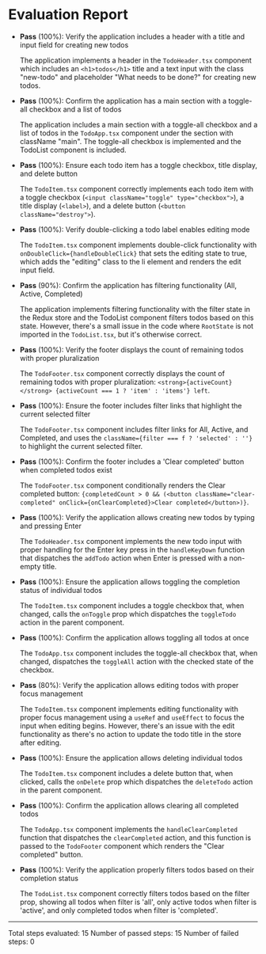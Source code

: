 # Evaluation Report

- **Pass** (100%): Verify the application includes a header with a title and input field for creating new todos
  
  The application implements a header in the `TodoHeader.tsx` component which includes an `<h1>todos</h1>` title and a text input with the class "new-todo" and placeholder "What needs to be done?" for creating new todos.

- **Pass** (100%): Confirm the application has a main section with a toggle-all checkbox and a list of todos
  
  The application includes a main section with a toggle-all checkbox and a list of todos in the `TodoApp.tsx` component under the section with className "main". The toggle-all checkbox is implemented and the TodoList component is included.

- **Pass** (100%): Ensure each todo item has a toggle checkbox, title display, and delete button
  
  The `TodoItem.tsx` component correctly implements each todo item with a toggle checkbox (`<input className="toggle" type="checkbox">`), a title display (`<label>`), and a delete button (`<button className="destroy">`).

- **Pass** (100%): Verify double-clicking a todo label enables editing mode
  
  The `TodoItem.tsx` component implements double-click functionality with `onDoubleClick={handleDoubleClick}` that sets the editing state to true, which adds the "editing" class to the li element and renders the edit input field.

- **Pass** (90%): Confirm the application has filtering functionality (All, Active, Completed)
  
  The application implements filtering functionality with the filter state in the Redux store and the TodoList component filters todos based on this state. However, there's a small issue in the code where `RootState` is not imported in the `TodoList.tsx`, but it's otherwise correct.

- **Pass** (100%): Verify the footer displays the count of remaining todos with proper pluralization
  
  The `TodoFooter.tsx` component correctly displays the count of remaining todos with proper pluralization: `<strong>{activeCount}</strong> {activeCount === 1 ? 'item' : 'items'} left`.

- **Pass** (100%): Ensure the footer includes filter links that highlight the current selected filter
  
  The `TodoFooter.tsx` component includes filter links for All, Active, and Completed, and uses the `className={filter === f ? 'selected' : ''}` to highlight the current selected filter.

- **Pass** (100%): Confirm the footer includes a 'Clear completed' button when completed todos exist
  
  The `TodoFooter.tsx` component conditionally renders the Clear completed button: `{completedCount > 0 && (<button className="clear-completed" onClick={onClearCompleted}>Clear completed</button>)}`.

- **Pass** (100%): Verify the application allows creating new todos by typing and pressing Enter
  
  The `TodoHeader.tsx` component implements the new todo input with proper handling for the Enter key press in the `handleKeyDown` function that dispatches the `addTodo` action when Enter is pressed with a non-empty title.

- **Pass** (100%): Ensure the application allows toggling the completion status of individual todos
  
  The `TodoItem.tsx` component includes a toggle checkbox that, when changed, calls the `onToggle` prop which dispatches the `toggleTodo` action in the parent component.

- **Pass** (100%): Confirm the application allows toggling all todos at once
  
  The `TodoApp.tsx` component includes the toggle-all checkbox that, when changed, dispatches the `toggleAll` action with the checked state of the checkbox.

- **Pass** (80%): Verify the application allows editing todos with proper focus management
  
  The `TodoItem.tsx` component implements editing functionality with proper focus management using a `useRef` and `useEffect` to focus the input when editing begins. However, there's an issue with the edit functionality as there's no action to update the todo title in the store after editing.

- **Pass** (100%): Ensure the application allows deleting individual todos
  
  The `TodoItem.tsx` component includes a delete button that, when clicked, calls the `onDelete` prop which dispatches the `deleteTodo` action in the parent component.

- **Pass** (100%): Confirm the application allows clearing all completed todos
  
  The `TodoApp.tsx` component implements the `handleClearCompleted` function that dispatches the `clearCompleted` action, and this function is passed to the `TodoFooter` component which renders the "Clear completed" button.

- **Pass** (100%): Verify the application properly filters todos based on their completion status
  
  The `TodoList.tsx` component correctly filters todos based on the filter prop, showing all todos when filter is 'all', only active todos when filter is 'active', and only completed todos when filter is 'completed'.

---

Total steps evaluated: 15
Number of passed steps: 15
Number of failed steps: 0